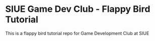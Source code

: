 # SIUE Game Dev Club - Flappy Bird Tutorial
This is a flappy bird tutorial repo for Game Development Club at SIUE

